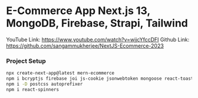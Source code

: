 # E-Commerce App Next.js 13, MongoDB, Firebase, Strapi, Tailwind

YouTube Link: https://www.youtube.com/watch?v=wjjcYfccDFI
Github Link: https://github.com/sangammukherjee/NextJS-Ecommerce-2023

### Project Setup

```bash
npx create-next-app@latest mern-ecommerce
npm i bcryptjs firebase joi js-cookie jsonwebtoken mongoose react-toastify stripe @stripe/stripe-js @headlessui/react
npm i -D postcss autoprefixer
npm i react-spinners
```
